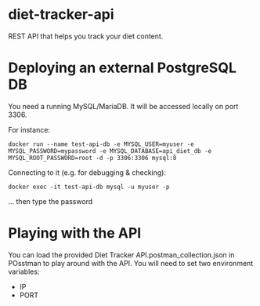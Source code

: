 # diet-tracker-api
REST API that helps you track your diet content.

# Deploying an external PostgreSQL DB 

You need a running MySQL/MariaDB. It will be accessed locally on port 3306.

For instance:

```
docker run --name test-api-db -e MYSQL_USER=myuser -e MYSQL_PASSWORD=mypassword -e MYSQL_DATABASE=api_diet_db -e MYSQL_ROOT_PASSWORD=root -d -p 3306:3306 mysql:8
```

Connecting to it (e.g. for debugging & checking):

```
docker exec -it test-api-db mysql -u myuser -p
```

... then type the password

# Playing with the API

You can load the provided Diet Tracker API.postman_collection.json in POsstman to play around with the API.
You will need to set two environment variables:
- IP
- PORT

